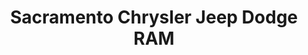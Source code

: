 ---
title: "Sacramento Chrysler Jeep Dodge RAM"
url: /sacramento/sacramento-chrysler-jeep-dodge-ram/
shop: car
---